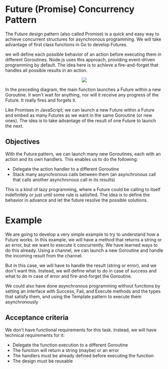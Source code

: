 # Future (Promise) Concurrency Pattern

The Future design pattern (also called Promise) is a quick and easy way to achieve concurrent 
structures for asynchronous programming. We will take advantage of first class functions in Go 
to develop Futures.

we will define each possible behavior of an action before executing them in different Goroutines. 
Node.js uses this approach, providing event-driven programming by default. The idea here is to 
achieve a fire-and-forget that handles all possible results in an action.

<p align="center">
  <img src="https://user-images.githubusercontent.com/5575209/64031089-a4d03f00-cb3f-11e9-9bd1-2c3941d73a96.png">
</p>

In the preceding diagram, the main function launches a Future within a new Goroutine. It won't 
wait for anything, nor will it receive any progress of the Future. It really fires and forgets it.

Like Promises in JavaScript; we can launch a new Future within a Future and embed as many 
Futures as we want in the same Goroutine (or new ones). The idea is to take advantage of the result 
of one Future to launch the next.


## Objectives
With the Future pattern, we can launch many new Goroutines, each with an action and its own handlers. 
This enables us to do the following:

* Delegate the action handler to a different Goroutine
* Stack many asynchronous calls between them (an asynchronous call that calls another asynchronous 
call in its results)

This is a kind of lazy programming, where a Future could be calling to itself indefinitely or just until 
some rule is satisfied. The idea is to define the behavior in advance and let the future resolve the 
possible solutions.

# Example
We are going to develop a very simple example to try to understand how a Future works. In this example, 
we will have a method that returns a string or an error, but we want to execute it concurrently. 
We have learned ways to do this already. Using a channel, we can launch a new Goroutine and handle the 
incoming result from the channel.

But in this case, we will have to handle the result (string or error), and we don't want this. Instead, 
we will define what to do in case of success and what to do in case of error and fire-and-forget the Goroutine.

We could also have done asynchronous programming without functions by setting an interface with Success, Fail, 
and Execute methods and the types that satisfy them, and using the Template pattern to execute them asynchronously

## Acceptance criteria
We don't have functional requirements for this task. Instead, we will have technical requirements for it:

* Delegate the function execution to a different Goroutine
* The function will return a string (maybe) or an error
* The handlers must be already defined before executing the function
* The design must be reusable

